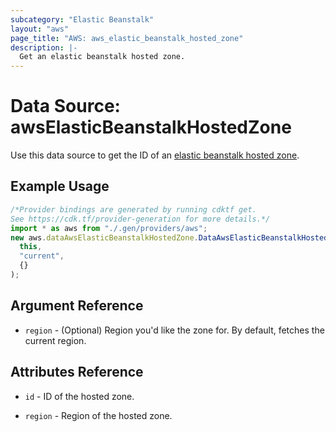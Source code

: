 ```yaml
---
subcategory: "Elastic Beanstalk"
layout: "aws"
page_title: "AWS: aws_elastic_beanstalk_hosted_zone"
description: |-
  Get an elastic beanstalk hosted zone.
---
```


# Data Source: awsElasticBeanstalkHostedZone

Use this data source to get the ID of an [elastic beanstalk hosted zone](http://docs.aws.amazon.com/general/latest/gr/rande.html#elasticbeanstalk_region).

## Example Usage

```typescript
/*Provider bindings are generated by running cdktf get.
See https://cdk.tf/provider-generation for more details.*/
import * as aws from "./.gen/providers/aws";
new aws.dataAwsElasticBeanstalkHostedZone.DataAwsElasticBeanstalkHostedZone(
  this,
  "current",
  {}
);

```

## Argument Reference

* `region` - (Optional) Region you'd like the zone for. By default, fetches the current region.

## Attributes Reference

*   `id` - ID of the hosted zone.

*   `region` - Region of the hosted zone.
